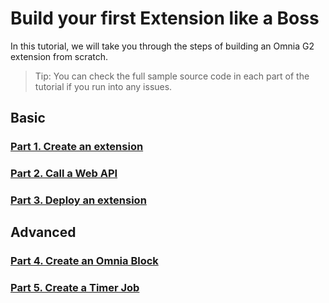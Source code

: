 # Build your first Extension like a Boss

In this tutorial, we will take you through the steps of building an Omnia G2 extension from scratch.

>Tip: You can check the full sample source code in each part of the tutorial if you run into any issues.

## Basic

### [Part 1. Create an extension](./create-extension#create-an-extension)

### [Part 2. Call a Web API](./call-web-api#call-a-web-api)

### [Part 3. Deploy an extension](./deploy-extension#deploy-an-extension)

## Advanced

### [Part 4. Create an Omnia Block](./create-omnia-block#create-an-omnia-block)

### [Part 5. Create a Timer Job](./create-timer-job#create-a-timer-job)
